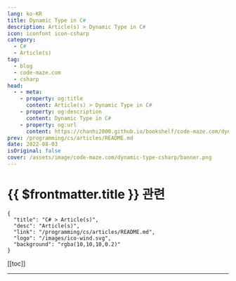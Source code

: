 ```yaml
---
lang: ko-KR
title: Dynamic Type in C#
description: Article(s) > Dynamic Type in C#
icon: iconfont icon-csharp
category: 
  - C#
  - Article(s)
tag: 
  - blog
  - code-maze.com
  - csharp
head:  
  - - meta:
    - property: og:title
      content: Article(s) > Dynamic Type in C#
    - property: og:description
      content: Dynamic Type in C#
    - property: og:url
      content: https://chanhi2000.github.io/bookshelf/code-maze.com/dynamic-type-csharp.html
prev: /programming/cs/articles/README.md
date: 2022-08-03
isOriginal: false
cover: /assets/image/code-maze.com/dynamic-type-csharp/banner.png
---
```


# {{ $frontmatter.title }} 관련

```component VPCard
{
  "title": "C# > Article(s)",
  "desc": "Article(s)",
  "link": "/programming/cs/articles/README.md",
  "logo": "/images/ico-wind.svg",
  "background": "rgba(10,10,10,0.2)"
}
```

[[toc]]

---

<SiteInfo
  name="Dynamic Type in C#"
  desc="Dynamic type in C# is a useful type that extends the language with dynamic features. We're going to learn what it is and how to use it."
  url="https://code-maze.com/dynamic-type-csharp/"
  logo="/assets/image/code-maze.com/favicon.png"
  preview="/assets/image/dynamic-type-csharp/banner.png"/>

<!-- TODO: 작성 -->
